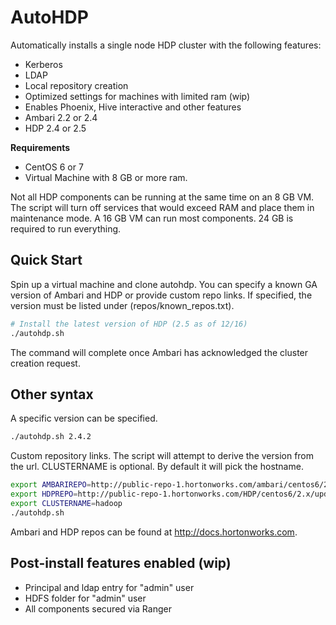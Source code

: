 AutoHDP
======
Automatically installs a single node HDP cluster with the following features:
+ Kerberos
+ LDAP
+ Local repository creation
+ Optimized settings for machines with limited ram (wip)
+ Enables Phoenix, Hive interactive and other features
+ Ambari 2.2 or 2.4
+ HDP 2.4 or 2.5

**Requirements**
+ CentOS 6 or 7
+ Virtual Machine with 8 GB or more ram.

Not all HDP components can be running at the same time on an 8 GB VM. The script will turn off services that would exceed RAM and place them in maintenance mode. A 16 GB VM can run most components. 24 GB is required to run everything.

Quick Start
------
Spin up a virtual machine and clone autohdp. You can specify a known GA version of Ambari and HDP or provide custom repo links. If specified, the version must be listed under (repos/known_repos.txt).

```bash
# Install the latest version of HDP (2.5 as of 12/16)
./autohdp.sh
```
The command will complete once Ambari has acknowledged the cluster creation request.

Other syntax
------
A specific version can be specified. 

```bash
./autohdp.sh 2.4.2
```

Custom repository links. The script will attempt to derive the version from the url. CLUSTERNAME is optional. By default it will pick the hostname.
```bash
export AMBARIREPO=http://public-repo-1.hortonworks.com/ambari/centos6/2.x/updates/2.2.2.0/ambari.repo
export HDPREPO=http://public-repo-1.hortonworks.com/HDP/centos6/2.x/updates/2.4.2.0/hdp.repo
export CLUSTERNAME=hadoop
./autohdp.sh
```
Ambari and HDP repos can be found at http://docs.hortonworks.com.

Post-install features enabled (wip)
------
+ Principal and ldap entry for "admin" user
+ HDFS folder for "admin" user
+ All components secured via Ranger

